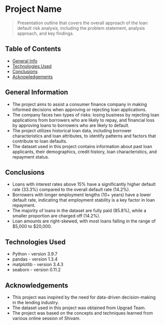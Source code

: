 # Project Name
> Presentation outline that covers the overall approach of the loan default risk analysis, including the problem statement, analysis approach, and key findings.


## Table of Contents
* [General Info](#general-information)
* [Technologies Used](#technologies-used)
* [Conclusions](#conclusions)
* [Acknowledgements](#acknowledgements)

<!-- You can include any other section that is pertinent to your problem -->

## General Information
- The project aims to assist a consumer finance company in making informed decisions when approving or rejecting loan applications.
- The company faces two types of risks: losing business by rejecting loan applications from borrowers who are likely to repay, and financial loss by approving loans to borrowers who are likely to default.
- The project utilizes historical loan data, including borrower characteristics and loan attributes, to identify patterns and factors that contribute to loan defaults.
- The dataset used in this project contains information about past loan applicants, their demographics, credit history, loan characteristics, and repayment status.

## Conclusions
- Loans with interest rates above 15% have a significantly higher default rate (33.3%) compared to the overall default rate (14.2%).
- Borrowers with longer employment lengths (10+ years) have a lower default rate, indicating that employment stability is a key factor in loan repayment.
- The majority of loans in the dataset are fully paid (85.8%), while a smaller proportion are charged off (14.2%).
- Loan amounts are right-skewed, with most loans falling in the range of $5,000 to $20,000.


## Technologies Used
- Python - version 3.9.7
- pandas - version 1.3.4
- matplotlib - version 3.4.3
- seaborn - version 0.11.2

## Acknowledgements

- This project was inspired by the need for data-driven decision-making in the lending industry.
- The dataset used in this project was obtained from Upgrad Team.
- The project was based on the concepts and techniques learned from various online session of Shivam.
